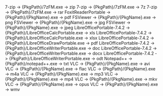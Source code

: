 7-zip -> {PkgPath}/7zFM.exe -> zip
7-zip -> {PkgPath}/7zFM.exe -> 7z
7-zip -> {PkgPath}/7zFM.exe -> rar
FoxitReaderPortable -> {PkgPath}/{PkgName}.exe -> pdf
FSViewer -> {PkgPath}/{PkgName}.exe -> png
FSViewer -> {PkgPath}/{PkgName}.exe -> jpg
FSViewer -> {PkgPath}/{PkgName}.exe -> jpeg
LibreOfficePortable-7.4.2 -> {PkgPath}/LibreOfficeCalcPortable.exe -> xls
LibreOfficePortable-7.4.2 -> {PkgPath}/LibreOfficeCalcPortable.exe -> xlsx
LibreOfficePortable-7.4.2 -> {PkgPath}/LibreOfficeDrawPortable.exe -> pdf
LibreOfficePortable-7.4.2 -> {PkgPath}/LibreOfficeWriterPortable.exe -> doc
LibreOfficePortable-7.4.2 -> {PkgPath}/LibreOfficeWriterPortable.exe -> docx
LibreOfficePortable-7.4.2 -> {PkgPath}/LibreOfficeWriterPortable.exe -> odt
Notepad++ -> {PkgPath}/notepad++.exe -> txt
VLC -> {PkgPath}/{PkgName}.exe -> avi
VLC -> {PkgPath}/{PkgName}.exe -> flac
VLC -> {PkgPath}/{PkgName}.exe -> m4a
VLC -> {PkgPath}/{PkgName}.exe -> mp3
VLC -> {PkgPath}/{PkgName}.exe -> mp4
VLC -> {PkgPath}/{PkgName}.exe -> mkv
VLC -> {PkgPath}/{PkgName}.exe -> opus
VLC -> {PkgPath}/{PkgName}.exe -> wmv
